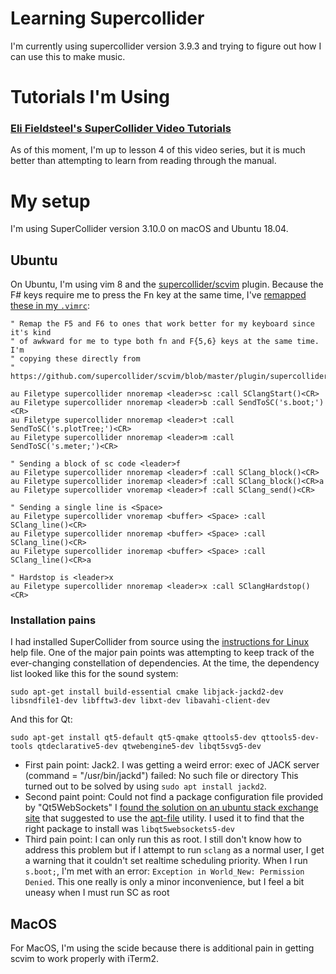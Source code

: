 # Learning Supercollider

I'm currently using supercollider version 3.9.3 and trying to figure out how I
can use this to make music.

# Tutorials I'm Using

### [Eli Fieldsteel's SuperCollider Video Tutorials](https://www.youtube.com/playlist?list=PLPYzvS8A_rTaNDweXe6PX4CXSGq4iEWYC)

As of this moment, I'm up to lesson 4 of this video series, but it is much
better than attempting to learn from reading through the manual. 

# My setup

I'm using SuperCollider version 3.10.0 on macOS and Ubuntu 18.04.

## Ubuntu

On Ubuntu, I'm using vim 8 and the
[supercollider/scvim](https://github.com/supercollider/scvim/) plugin. Because
the F\# keys require me to press the <kbd>Fn</kbd> key at the same time, I've
[remapped these in my `.vimrc`](https://github.com/zkamvar/config-files/commit/4167c060c61201283cee841ddd511c359001ad19):

```vim
" Remap the F5 and F6 to ones that work better for my keyboard since it's kind
" of awkward for me to type both fn and F{5,6} keys at the same time. I'm
" copying these directly from 
" https://github.com/supercollider/scvim/blob/master/plugin/supercollider.vim

au Filetype supercollider nnoremap <leader>sc :call SClangStart()<CR>
au Filetype supercollider nnoremap <leader>b :call SendToSC('s.boot;')<CR>
au Filetype supercollider nnoremap <leader>t :call SendToSC('s.plotTree;')<CR>
au Filetype supercollider nnoremap <leader>m :call SendToSC('s.meter;')<CR>

" Sending a block of sc code <leader>f
au Filetype supercollider nnoremap <leader>f :call SClang_block()<CR>
au Filetype supercollider inoremap <leader>f :call SClang_block()<CR>a
au Filetype supercollider vnoremap <leader>f :call SClang_send()<CR>

" Sending a single line is <Space>
au Filetype supercollider vnoremap <buffer> <Space> :call SClang_line()<CR>
au Filetype supercollider nnoremap <buffer> <Space> :call SClang_line()<CR>
au Filetype supercollider inoremap <buffer> <Space> :call SClang_line()<CR>a

" Hardstop is <leader>x
au Filetype supercollider nnoremap <leader>x :call SClangHardstop()<CR>
```

### Installation pains

I had installed SuperCollider from source using the [instructions for
Linux](https://github.com/supercollider/supercollider/blob/master/README_LINUX.md)
help file. One of the major pain points was attempting to keep track of the 
ever-changing constellation of dependencies. At the time, the dependency list
looked like this for the sound system:

```
sudo apt-get install build-essential cmake libjack-jackd2-dev libsndfile1-dev libfftw3-dev libxt-dev libavahi-client-dev
```

And this for Qt:

```
sudo apt-get install qt5-default qt5-qmake qttools5-dev qttools5-dev-tools qtdeclarative5-dev qtwebengine5-dev libqt5svg5-dev
```

 - First pain point: Jack2. I was getting a weird error:
      exec of JACK server (command = "/usr/bin/jackd") failed: No such file or directory
   This turned out to be solved by using `sudo apt install jackd2`.
 - Second paint point: 
      Could not find a package configuration file provided by "Qt5WebSockets"
   I [found the solution on an ubuntu stack exchange site](https://askubuntu.com/questions/374755/what-package-do-i-need-to-build-a-qt-5-cmake-application)
   that suggested to use the [apt-file](https://wiki.ubuntu.com/AptFile) 
   utility. I used it to find that the right package to install was 
   `libqt5websockets5-dev`  
 - Third pain point: I can only run this as root. I still don't know how to
   address this problem but if I attempt to run `sclang` as a normal user, I get
   a warning that it couldn't set realtime scheduling priority. When I run 
   `s.boot;`, I'm met with an error: `Exception in World_New: Permission Denied`.
   This one really is only a minor inconvenience, but I feel a bit uneasy when I
   must run SC as root

## MacOS 

For MacOS, I'm using the scide because there is additional pain in getting scvim
to work properly with iTerm2.
